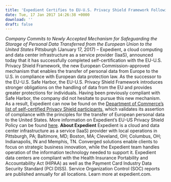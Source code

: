 ```yaml
---
title: 'Expedient Certifies to EU-U.S. Privacy Shield Framework Following Earlier Invalidation of Safe Harbor Framework'
date: Tue, 17 Jan 2017 14:26:38 +0000
download: ''
draft: false
---
```


_Company Commits to Newly Accepted Mechanism for Safeguarding the Storage of Personal Data Transferred from the European Union to the United States_ Pittsburgh (January 17, 2017) – Expedient, a cloud computing and data center infrastructure as a service provider (IaaS), announced today that it has successfully completed self-certification with the EU-U.S. Privacy Shield Framework, the new European Commission-approved mechanism that enables the transfer of personal data from Europe to the U.S. in compliance with European data protection law. As the successor to the EU-U.S. Safe Harbor, the EU-U.S. Privacy Shield Framework introduces stronger obligations on the handling of data from the EU and provides greater protections for individuals. Having been previously compliant with Safe Harbor, the company did not hesitate to pursue this new mechanism. As a result, Expedient can now be found on the [Department of Commerce’s list of self-certified Privacy Shield participants](https://www.privacyshield.gov/list), which validates its assertion of compliance with the principles for the transfer of European personal data to the United States. More information on Expedient’s EU-US Privacy Shield Policy can be found [here](https://www.expedient.com/services/managed-services/compliance-security/eu-us-privacy-shield/). **About Expedient** Expedient is a cloud and data center infrastructure as a service (IaaS) provider with local operations in Pittsburgh, PA; Baltimore, MD; Boston, MA; Cleveland, OH; Columbus, OH; Indianapolis, IN and Memphis, TN. Converged solutions enable clients to focus on strategic business innovation, while the Expedient team handles operation of the information technology needed to support it. Expedient data centers are compliant with the Health Insurance Portability and Accountability Act (HIPAA) as well as the Payment Card Industry Data Security Standard (PCI DISS). Service Organization Control (SOC) reports are published annually for all locations. Learn more at expedient.com.